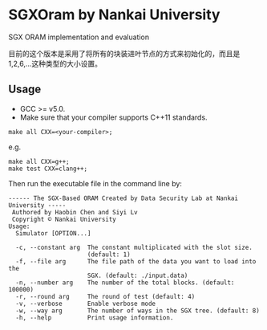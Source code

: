 # SGXOram by Nankai University
SGX ORAM implementation and evaluation

目前的这个版本是采用了将所有的块装进叶节点的方式来初始化的，而且是1,2,6,...这种类型的大小设置。

## Usage
* GCC >= v5.0.
* Make sure that your compiler supports C++11 standards.
```shell
make all CXX=<your-compiler>;
```
e.g.
```shell
make all CXX=g++;
make test CXX=clang++;
```

Then run the executable file in the command line by:
```shell
------ The SGX-Based ORAM Created by Data Security Lab at Nankai University -----
 Authored by Haobin Chen and Siyi Lv
 Copyright ©️ Nankai University
Usage:
  Simulator [OPTION...]

  -c, --constant arg  The constant multiplicated with the slot size. 
                      (default: 1)
  -f, --file arg      The file path of the data you want to load into the 
                      SGX. (default: ./input.data)
  -n, --number arg    The number of the total blocks. (default: 100000)
  -r, --round arg     The round of test (default: 4)
  -v, --verbose       Enable verbose mode
  -w, --way arg       The number of ways in the SGX tree. (default: 8)
  -h, --help          Print usage information.
  ```
